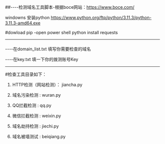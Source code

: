 ##----检测域名工具脚本-根据boce网站：https://www.boce.com/

windowns 安装python
https://www.python.org/ftp/python/3.11.3/python-3.11.3-amd64.exe

#dowload pip
-open power shell
python install requests

---------------

####
----在domain_list.txt 填写你需要检查的域名

----在key.txt 填一下你的拨测账号Key 












--------------------
#检查工具目录如下：

1. HTTP检测（网站检测）： jiancha.py

2. 域名污染检测 : wuran.py

3. QQ拦截检测 : qq.py

4. 微信拦截检测 : weixin.py

5. 域名劫持检测 : jiechi.py

6. 域名被墙测试 : beiqiang.py


